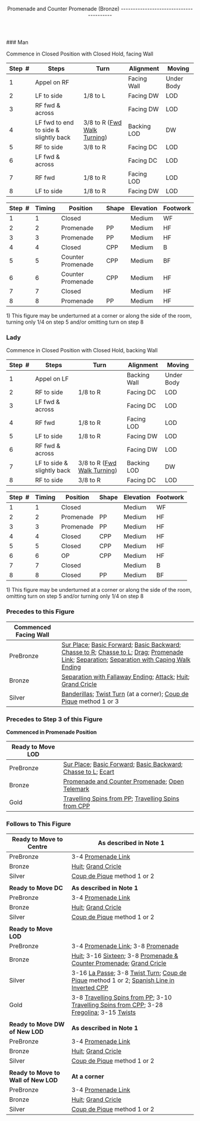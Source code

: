 <header>Promenade and Counter Promenade (Bronze)
----------------------------------------

 </header>### Man

Commence in Closed Position with Closed Hold, facing Wall

 | **Step<span style="color:white">\_</span>\#** | **Steps** | **Turn** | **Alignment** | **Moving** |
|---|---|---|---|---|
| 1 | Appel on RF |  | Facing Wall | Under Body |
| 2 | LF to side | 1/8 to L | Facing DW | LOD |
| 3 | RF fwd &amp; across |  | Facing DW | LOD |
| 4 | LF fwd to end to side &amp; slightly back | 3/8 to R ([Fwd Walk Turning](../technique/cr_fwd_walk_turning.md)) | Backing LOD | DW |
| 5 | RF to side | 3/8 to R | Facing DC | LOD |
| 6 | LF fwd &amp; across |  | Facing DC | LOD |
| 7 | RF fwd | 1/8 to R | Facing LOD | LOD |
| 8 | LF to side | 1/8 to R | Facing DW | LOD |

 | **Step<span style="color:white">\_</span>\#** | **Timing** | **Position** | **Shape** | **Elevation** | **Footwork** |
|---|---|---|---|---|---|
| 1 | 1 | Closed |  | Medium | WF |
| 2 | 2 | Promenade | PP | Medium | HF |
| 3 | 3 | Promenade | PP | Medium | HF |
| 4 | 4 | Closed | CPP | Medium | B |
| 5 | 5 | Counter Promenade | CPP | Medium | BF |
| 6 | 6 | Counter Promenade | CPP | Medium | HF |
| 7 | 7 | Closed |  | Medium | HF |
| 8 | 8 | Promenade | PP | Medium | HF |

1\) This figure may be underturned at a corner or along the side of the room, turning only 1/4 on step 5 and/or omitting turn on step 8

### Lady

Commence in Closed Position with Closed Hold, backing Wall

 | **Step<span style="color:white">\_</span>\#** | **Steps** | **Turn** | **Alignment** | **Moving** |
|---|---|---|---|---|
| 1 | Appel on LF |  | Backing Wall | Under Body |
| 2 | RF to side | 1/8 to R | Facing DC | LOD |
| 3 | LF fwd &amp; across |  | Facing DC | LOD |
| 4 | RF fwd | 1/8 to R | Facing LOD | LOD |
| 5 | LF to side | 1/8 to R | Facing DW | LOD |
| 6 | RF fwd &amp; across |  | Facing DW | LOD |
| 7 | LF to side &amp; slightly back | 3/8 to R ([Fwd Walk Turning](../technique/cr_fwd_walk_turning.md)) | Backing LOD | DW |
| 8 | RF to side | 3/8 to R | Facing DC | LOD |

 | **Step<span style="color:white">\_</span>\#** | **Timing** | **Position** | **Shape** | **Elevation** | **Footwork** |
|---|---|---|---|---|---|
| 1 | 1 | Closed |  | Medium | WF |
| 2 | 2 | Promenade | PP | Medium | HF |
| 3 | 3 | Promenade | PP | Medium | HF |
| 4 | 4 | Closed | CPP | Medium | HF |
| 5 | 5 | Closed | CPP | Medium | HF |
| 6 | 6 | OP | CPP | Medium | HF |
| 7 | 7 | Closed |  | Medium | B |
| 8 | 8 | Closed | PP | Medium | BF |

1\) This figure may be underturned at a corner or along the side of the room, omitting turn on step 5 and/or turning only 1/4 on step 8

### Precedes to this Figure

 | **Commenced Facing Wall** |  |
|---|---|
| PreBronze | [Sur Place](sur_place.md); [Basic Forward](basic.md); [Basic Backward](basic_backward.md); [Chasse to R](chasse_to_right.md); [Chasse to L](chasse_to_left.md); [Drag](drag.md); [Promenade Link](promenade_link_close.md); [Separation](separation.md); [Separation with Caping Walk Ending](separation.md) |
| Bronze | [Separation with Fallaway Ending](separation.md); [Attack](attack.md); [Huit](huit.md); [Grand Cricle](grand_circle.md) |
| Silver | [Banderillas](banderillas.md); [Twist Turn](twist_turn.md) (at a corner); [Coup de Pique](coup_de_pique.md) method 1 or 3 |

### Precedes to Step 3 of this Figure

**Commenced in Promenade Position**

 | **Ready to Move LOD** |  |
|---|---|
| PreBronze | [Sur Place](sur_place.md); [Basic Forward](basic.md); [Basic Backward](basic_backward.md); [Chasse to L](chasse_to_left.md); [Ecart](ecart.md) |
| Bronze | [Promenade and Counter Promenade](promenade_counter.md); [Open Telemark](open_telemark.md) |
| Gold | [Travelling Spins from PP](spins_promenade.md); [Travelling Spins from CPP](spins_counter_promenade.md) |

### Follows to This Figure

 | **Ready to Move to Centre** | **As described in Note 1** |
|---|---|
| PreBronze | 3-4 [Promenade Link](promenade_link_close.md) |
| Bronze | [Huit](huit.md); [Grand Cricle](grand_circle.md) |
| Silver | [Coup de Pique](coup_de_pique.md) method 1 or 2 |
|  |  |
| **Ready to Move DC** | **As described in Note 1** |
| PreBronze | 3-4 [Promenade Link](promenade_link_close.md) |
| Bronze | [Huit](huit.md); [Grand Cricle](grand_circle.md) |
| Silver | [Coup de Pique](coup_de_pique.md) method 1 or 2 |
|  |  |
| **Ready to Move LOD** |  |
| PreBronze | 3-4 [Promenade Link](promenade_link_close.md); 3-8 [Promenade](promenade.md) |
| Bronze | [Huit](huit.md); 3-16 [Sixteen](sixteen.md); 3-8 [Promenade &amp; Counter Promenade](promenade_counter.md); [Grand Cricle](grand_circle.md) |
| Silver | 3-16 [La Passe](la_passe.md); 3-8 [Twist Turn](twist_turn.md); [Coup de Pique](coup_de_pique.md) method 1 or 2; [Spanish Line in Inverted CPP](spanish_lines.md) |
| Gold | 3-8 [Travelling Spins from PP](spins_promenade.md); 3-10 [Travelling Spins from CPP](spins_counter_promenade.md); 3-28 [Fregolina](fregolina_farol.md); 3-15 [Twists](twists.md) |
|  |  |
| **Ready to Move DW of New LOD** | **As described in Note 1** |
| PreBronze | 3-4 [Promenade Link](promenade_link_close.md) |
| Bronze | [Huit](huit.md); [Grand Cricle](grand_circle.md) |
| Silver | [Coup de Pique](coup_de_pique.md) method 1 or 2 |
|  |  |
| **Ready to Move to Wall of New LOD** | **At a corner** |
| PreBronze | 3-4 [Promenade Link](promenade_link_close.md) |
| Bronze | [Huit](huit.md); [Grand Cricle](grand_circle.md) |
| Silver | [Coup de Pique](coup_de_pique.md) method 1 or 2 |